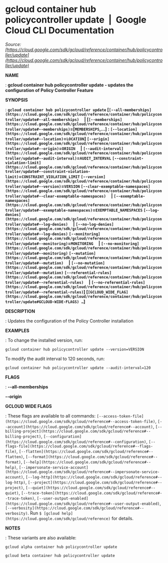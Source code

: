 # gcloud container hub policycontroller update  |  Google Cloud CLI Documentation

*Source: [https://cloud.google.com/sdk/gcloud/reference/container/hub/policycontroller/update](https://cloud.google.com/sdk/gcloud/reference/container/hub/policycontroller/update)*

**NAME**

: **gcloud container hub policycontroller update - updates the configuration of Policy Controller Feature**

**SYNOPSIS**

: **`gcloud container hub policycontroller update` [`[--all-memberships](https://cloud.google.com/sdk/gcloud/reference/container/hub/policycontroller/update#--all-memberships)`     | [`[--memberships](https://cloud.google.com/sdk/gcloud/reference/container/hub/policycontroller/update#--memberships)`=[`MEMBERSHIPS`,…] : `[--location](https://cloud.google.com/sdk/gcloud/reference/container/hub/policycontroller/update#--location)`=`LOCATION`] `[--origin](https://cloud.google.com/sdk/gcloud/reference/container/hub/policycontroller/update#--origin)`=`ORIGIN`     | `[--audit-interval](https://cloud.google.com/sdk/gcloud/reference/container/hub/policycontroller/update#--audit-interval)`=`AUDIT_INTERVAL` `[--constraint-violation-limit](https://cloud.google.com/sdk/gcloud/reference/container/hub/policycontroller/update#--constraint-violation-limit)`=`CONSTRAINT_VIOLATION_LIMIT` `[--version](https://cloud.google.com/sdk/gcloud/reference/container/hub/policycontroller/update#--version)`=`VERSION` `[--clear-exemptable-namespaces](https://cloud.google.com/sdk/gcloud/reference/container/hub/policycontroller/update#--clear-exemptable-namespaces)`     | `[--exemptable-namespaces](https://cloud.google.com/sdk/gcloud/reference/container/hub/policycontroller/update#--exemptable-namespaces)`=`EXEMPTABLE_NAMESPACES` `[--log-denies](https://cloud.google.com/sdk/gcloud/reference/container/hub/policycontroller/update#--log-denies)`     | `[--no-log-denies](https://cloud.google.com/sdk/gcloud/reference/container/hub/policycontroller/update#--log-denies)` `[--monitoring](https://cloud.google.com/sdk/gcloud/reference/container/hub/policycontroller/update#--monitoring)`=`MONITORING`     | `[--no-monitoring](https://cloud.google.com/sdk/gcloud/reference/container/hub/policycontroller/update#--monitoring)` `[--mutation](https://cloud.google.com/sdk/gcloud/reference/container/hub/policycontroller/update#--mutation)`     | `[--no-mutation](https://cloud.google.com/sdk/gcloud/reference/container/hub/policycontroller/update#--mutation)` `[--referential-rules](https://cloud.google.com/sdk/gcloud/reference/container/hub/policycontroller/update#--referential-rules)`     | `[--no-referential-rules](https://cloud.google.com/sdk/gcloud/reference/container/hub/policycontroller/update#--referential-rules)`] [`[GCLOUD_WIDE_FLAG](https://cloud.google.com/sdk/gcloud/reference/container/hub/policycontroller/update#GCLOUD-WIDE-FLAGS) …`]**

**DESCRIPTION**

: Updates the configuration of the Policy Controller installation

**EXAMPLES**

: To change the installed version, run:

```
gcloud container hub policycontroller update --version=VERSION
```

To modify the audit interval to 120 seconds, run:

```
gcloud container hub policycontroller update --audit-interval=120
```

**FLAGS**

: **--all-memberships**

**--origin**

**GCLOUD WIDE FLAGS**

: These flags are available to all commands: `[--access-token-file](https://cloud.google.com/sdk/gcloud/reference#--access-token-file)`,
`[--account](https://cloud.google.com/sdk/gcloud/reference#--account)`, `[--billing-project](https://cloud.google.com/sdk/gcloud/reference#--billing-project)`,
`[--configuration](https://cloud.google.com/sdk/gcloud/reference#--configuration)`,
`[--flags-file](https://cloud.google.com/sdk/gcloud/reference#--flags-file)`,
`[--flatten](https://cloud.google.com/sdk/gcloud/reference#--flatten)`, `[--format](https://cloud.google.com/sdk/gcloud/reference#--format)`, `[--help](https://cloud.google.com/sdk/gcloud/reference#--help)`, `[--impersonate-service-account](https://cloud.google.com/sdk/gcloud/reference#--impersonate-service-account)`,
`[--log-http](https://cloud.google.com/sdk/gcloud/reference#--log-http)`,
`[--project](https://cloud.google.com/sdk/gcloud/reference#--project)`, `[--quiet](https://cloud.google.com/sdk/gcloud/reference#--quiet)`, `[--trace-token](https://cloud.google.com/sdk/gcloud/reference#--trace-token)`, `[--user-output-enabled](https://cloud.google.com/sdk/gcloud/reference#--user-output-enabled)`,
`[--verbosity](https://cloud.google.com/sdk/gcloud/reference#--verbosity)`.
Run `$ [gcloud help](https://cloud.google.com/sdk/gcloud/reference)` for details.

**NOTES**

: These variants are also available:

```
gcloud alpha container hub policycontroller update
```

```
gcloud beta container hub policycontroller update
```